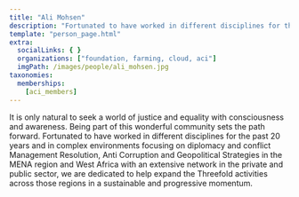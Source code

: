 ```yaml
---
title: "Ali Mohsen"
description: "Fortunated to have worked in different disciplines for the past 20 years and in complex environments.."
template: "person_page.html"
extra:
  socialLinks: { }
  organizations: ["foundation, farming, cloud, aci"]
  imgPath: /images/people/ali_mohsen.jpg
taxonomies:
  memberships:
    [aci_members]
---
```


It is only natural to seek a world of justice and equality with consciousness and awareness. Being part of this wonderful community sets the path forward. Fortunated to have worked in different disciplines for the past 20 years and in complex environments focusing on diplomacy and conflict Management Resolution, Anti Corruption and Geopolitical Strategies in the MENA region and West Africa with an extensive network in the private and public sector, we are dedicated to help expand the Threefold activities across those regions in a sustainable and progressive momentum.